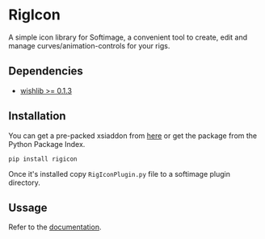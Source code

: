 RigIcon
=======
A simple icon library for Softimage, a convenient tool to create, edit and manage curves/animation-controls for your rigs.

Dependencies
------------
- [wishlib >= 0.1.3](http://github.com/wishdev-project/wishlib)

Installation
------------
You can get a pre-packed xsiaddon from [here](https://dl.dropboxusercontent.com/u/1076274/dev/RigIcon.0.1.0.zip) or get the package from the Python Package Index.

    pip install rigicon

Once it's installed copy `RigIconPlugin.py` file to a softimage plugin directory.

Ussage
------
Refer to the [documentation](https://github.com/csaez/rigicon/wiki).